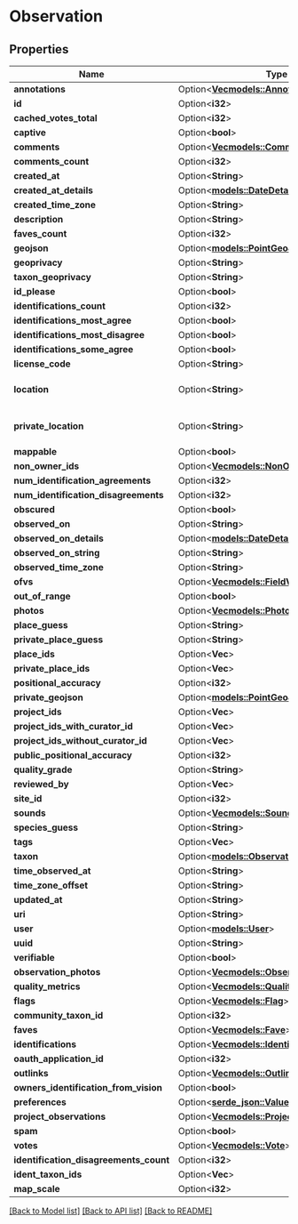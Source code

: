 # Observation

## Properties

Name | Type | Description | Notes
------------ | ------------- | ------------- | -------------
**annotations** | Option<[**Vec<models::Annotation>**](Annotation.md)> |  | [optional]
**id** | Option<**i32**> |  | [optional]
**cached_votes_total** | Option<**i32**> |  | [optional]
**captive** | Option<**bool**> |  | [optional]
**comments** | Option<[**Vec<models::Comment>**](Comment.md)> |  | [optional]
**comments_count** | Option<**i32**> |  | [optional]
**created_at** | Option<**String**> |  | [optional]
**created_at_details** | Option<[**models::DateDetails**](DateDetails.md)> |  | [optional]
**created_time_zone** | Option<**String**> |  | [optional]
**description** | Option<**String**> |  | [optional]
**faves_count** | Option<**i32**> |  | [optional]
**geojson** | Option<[**models::PointGeoJson**](PointGeoJson.md)> |  | [optional]
**geoprivacy** | Option<**String**> |  | [optional]
**taxon_geoprivacy** | Option<**String**> |  | [optional]
**id_please** | Option<**bool**> |  | [optional]
**identifications_count** | Option<**i32**> |  | [optional]
**identifications_most_agree** | Option<**bool**> |  | [optional]
**identifications_most_disagree** | Option<**bool**> |  | [optional]
**identifications_some_agree** | Option<**bool**> |  | [optional]
**license_code** | Option<**String**> |  | [optional]
**location** | Option<**String**> | in the format \"lat,lng\" | [optional]
**private_location** | Option<**String**> | in the format \"lat,lng\" | [optional]
**mappable** | Option<**bool**> |  | [optional]
**non_owner_ids** | Option<[**Vec<models::NonOwnerIdentification>**](NonOwnerIdentification.md)> |  | [optional]
**num_identification_agreements** | Option<**i32**> |  | [optional]
**num_identification_disagreements** | Option<**i32**> |  | [optional]
**obscured** | Option<**bool**> |  | [optional]
**observed_on** | Option<**String**> |  | [optional]
**observed_on_details** | Option<[**models::DateDetails**](DateDetails.md)> |  | [optional]
**observed_on_string** | Option<**String**> |  | [optional]
**observed_time_zone** | Option<**String**> |  | [optional]
**ofvs** | Option<[**Vec<models::FieldValue>**](FieldValue.md)> |  | [optional]
**out_of_range** | Option<**bool**> |  | [optional]
**photos** | Option<[**Vec<models::Photo>**](Photo.md)> |  | [optional]
**place_guess** | Option<**String**> |  | [optional]
**private_place_guess** | Option<**String**> |  | [optional]
**place_ids** | Option<**Vec<i32>**> |  | [optional]
**private_place_ids** | Option<**Vec<i32>**> |  | [optional]
**positional_accuracy** | Option<**i32**> |  | [optional]
**private_geojson** | Option<[**models::PointGeoJson**](PointGeoJson.md)> |  | [optional]
**project_ids** | Option<**Vec<i32>**> |  | [optional]
**project_ids_with_curator_id** | Option<**Vec<i32>**> |  | [optional]
**project_ids_without_curator_id** | Option<**Vec<i32>**> |  | [optional]
**public_positional_accuracy** | Option<**i32**> |  | [optional]
**quality_grade** | Option<**String**> |  | [optional]
**reviewed_by** | Option<**Vec<i32>**> |  | [optional]
**site_id** | Option<**i32**> |  | [optional]
**sounds** | Option<[**Vec<models::Sound>**](Sound.md)> |  | [optional]
**species_guess** | Option<**String**> |  | [optional]
**tags** | Option<**Vec<String>**> |  | [optional]
**taxon** | Option<[**models::ObservationTaxon**](ObservationTaxon.md)> |  | [optional]
**time_observed_at** | Option<**String**> |  | [optional]
**time_zone_offset** | Option<**String**> |  | [optional]
**updated_at** | Option<**String**> |  | [optional]
**uri** | Option<**String**> |  | [optional]
**user** | Option<[**models::User**](User.md)> |  | [optional]
**uuid** | Option<**String**> |  | [optional]
**verifiable** | Option<**bool**> |  | [optional]
**observation_photos** | Option<[**Vec<models::ObservationPhoto>**](ObservationPhoto.md)> |  | [optional]
**quality_metrics** | Option<[**Vec<models::QualityMetric>**](QualityMetric.md)> |  | [optional]
**flags** | Option<[**Vec<models::Flag>**](Flag.md)> |  | [optional]
**community_taxon_id** | Option<**i32**> |  | [optional]
**faves** | Option<[**Vec<models::Fave>**](Fave.md)> |  | [optional]
**identifications** | Option<[**Vec<models::Identification>**](Identification.md)> |  | [optional]
**oauth_application_id** | Option<**i32**> |  | [optional]
**outlinks** | Option<[**Vec<models::Outlink>**](Outlink.md)> |  | [optional]
**owners_identification_from_vision** | Option<**bool**> |  | [optional]
**preferences** | Option<[**serde_json::Value**](.md)> |  | [optional]
**project_observations** | Option<[**Vec<models::ProjectObservation>**](ProjectObservation.md)> |  | [optional]
**spam** | Option<**bool**> |  | [optional]
**votes** | Option<[**Vec<models::Vote>**](Vote.md)> |  | [optional]
**identification_disagreements_count** | Option<**i32**> |  | [optional]
**ident_taxon_ids** | Option<**Vec<i32>**> |  | [optional]
**map_scale** | Option<**i32**> |  | [optional]

[[Back to Model list]](../README.md#documentation-for-models) [[Back to API list]](../README.md#documentation-for-api-endpoints) [[Back to README]](../README.md)


